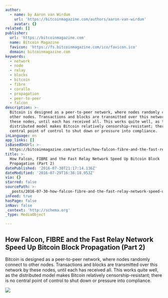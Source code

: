 ```yaml
---
author:
  - name: by Aaron van Wirdum
    url: 'https://bitcoinmagazine.com/authors/aaron-van-wirdum'
    avatar: {}
related: []
publisher:
  url: 'https://bitcoinmagazine.com'
  name: Bitcoin Magazine
  favicon: 'https://fs.bitcoinmagazine.com/ico/favicon.ico'
  domain: bitcoinmagazine.com
keywords:
  - network
  - node
  - relay
  - blocks
  - bitcoin
  - fibre
  - corallo
  - propagation
  - peer-to-peer
  - falcon
description: >-
  Bitcoin is designed as a peer-to-peer network, where nodes randomly connect to
  other nodes. Transactions and blocks are transmitted over this network by
  these nodes, until each has received all. This works quite well, as the
  distributed model makes Bitcoin relatively censorship-resistant; there is no
  central point of control to shut down or pressure into compliance.
inLanguage: en
app_links: []
isBasedOnUrl: >-
  https://bitcoinmagazine.com/articles/how-falcon-fibre-and-the-fast-relay-network-speed-up-bitcoin-block-propagation-part-1469808784
title: >-
  How Falcon, FIBRE and the Fast Relay Network Speed Up Bitcoin Block
  Propagation (Part 2)
datePublished: '2016-07-30T21:17:14.136Z'
dateModified: '2016-07-29T16:38:18.953Z'
via: {}
starred: false
sourcePath: >-
  _posts/2016-07-30-how-falcon-fibre-and-the-fast-relay-network-speed-up-bitcoi.md
inFeed: true
hasPage: false
inNav: false
_context: 'http://schema.org'
_type: MediaObject

---
```

<article style=""><h1>How Falcon, FIBRE and the Fast Relay Network Speed Up Bitcoin Block Propagation (Part 2)</h1><p>Bitcoin is designed as a peer-to-peer network, where nodes randomly connect to other nodes. Transactions and blocks are transmitted over this network by these nodes, until each has received all. This works quite well, as the distributed model makes Bitcoin relatively censorship-resistant; there is no central point of control to shut down or pressure into compliance.</p><img src="https://fs.bitcoinmagazine.com/img/articles/how-falcon-fibre-and-the-fast-relay-network-speed-up-bitcoin-block-propagation-part.jpg" /></article>